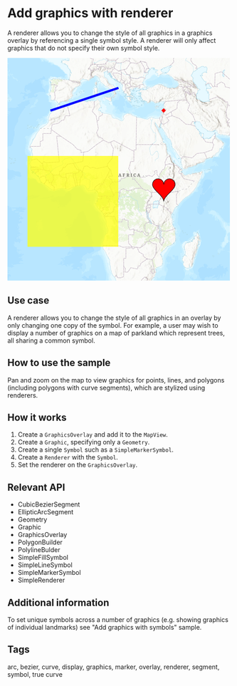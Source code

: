 # Add graphics with renderer

A renderer allows you to change the style of all graphics in a graphics overlay by referencing a single symbol style.
A renderer will only affect graphics that do not specify their own symbol style.

![](screenshot.png)

## Use case

A renderer allows you to change the style of all graphics in an overlay by only changing one copy of the symbol. For example, a user may wish to display a number of graphics on a map of parkland which represent trees, all sharing a common symbol.

## How to use the sample

Pan and zoom on the map to view graphics for points, lines, and polygons (including polygons with curve segments), which are stylized using renderers.

## How it works

1. Create a `GraphicsOverlay` and add it to the `MapView`.
2. Create a `Graphic`, specifying only a `Geometry`.
3. Create a single `Symbol` such as a `SimpleMarkerSymbol`.
4. Create a `Renderer` with the `Symbol`.
5. Set the renderer on the `GraphicsOverlay`.

## Relevant API

* CubicBezierSegment
* EllipticArcSegment
* Geometry
* Graphic
* GraphicsOverlay
* PolygonBuilder
* PolylineBulder
* SimpleFillSymbol
* SimpleLineSymbol
* SimpleMarkerSymbol
* SimpleRenderer

## Additional information

To set unique symbols across a number of graphics (e.g. showing graphics of individual landmarks) see "Add graphics with symbols" sample.

## Tags

arc, bezier, curve, display, graphics, marker, overlay, renderer, segment, symbol, true curve



